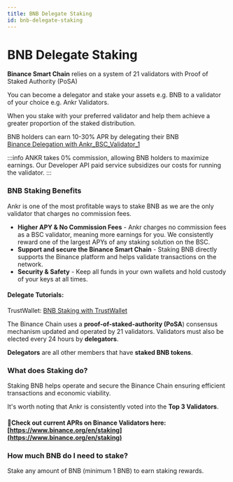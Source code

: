 ```yaml
---
title: BNB Delegate Staking
id: bnb-delegate-staking
---
```


# BNB Delegate Staking

**Binance Smart Chain** relies on a system of 21 validators with Proof of Staked Authority (PoSA)

You can become a delegator and stake your assets e.g. BNB to a validator of your choice e.g. Ankr Validators. 

When you stake with your preferred validator and help them achieve a greater proportion of the staked distribution.  

BNB holders can earn 10-30% APR by delegating their BNB  
[Binance Delegation with Ankr_BSC_Validator_1](https://www.bnbchain.world/en/staking/validator/bva1xnudjls7x4p48qrk0j247htt7rl2k2dzp3mr3j)

:::info
ANKR takes 0% commission, allowing BNB holders to maximize earnings. Our Developer API paid service subsidizes our costs for running the validator.
:::

### BNB Staking Benefits

Ankr is one of the most profitable ways to stake BNB as we are the only validator that charges no commission fees.

* **Higher APY & No Commission Fees** - Ankr charges no commission fees as a BSC validator, meaning more earnings for you. We consistently reward one of the largest APYs of any staking solution on the BSC.
* **Support and secure the Binance Smart Chain** - Staking BNB directly supports the Binance platform and helps validate transactions on the network.
* **Security & Safety** - Keep all funds in your own wallets and hold custody of your keys at all times.

#### Delegate Tutorials:

TrustWallet: [BNB Staking with TrustWallet](https://community.trustwallet.com/t/bnb-staking-with-trust-wallet/113243)

The Binance Chain uses a **proof-of-staked-authority (PoSA**) consensus mechanism updated and operated by 21 validators. Validators must also be elected every 24 hours by **delegators**.

**Delegators** are all other members that have **staked BNB tokens**.

### What does Staking do?

Staking BNB helps operate and secure the Binance Chain ensuring efficient transactions and economic viability.

It's worth noting that Ankr is consistently voted into the **Top 3 Validators**.

#### :eyes:Check out current APRs on Binance Validators here: [https://www.binance.org/en/staking](https://www.binance.org/en/staking)

### How much BNB do I need to stake?

Stake any amount of BNB (minimum 1 BNB) to earn staking rewards.

